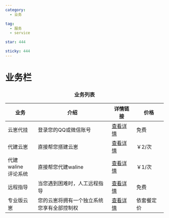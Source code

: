 ```yaml
---
category:
  - 业务

tag:
  - 服务
  - service

star: 444

sticky: 444
---
```

# 业务栏

<div align="center">

### 业务列表

| 业务                      | 介绍                                             | 详情链接                       | 价格    |
| ------------------------- | ------------------------------------------------ | ------------------------------ | ------- |
| 云崽代挂                  | 登录您的QQ或微信账号                             | [查看详情](https://botdocs.escateam.icu) | 免费    |
| 代建云崽                  | 直接帮您搭建云崽                                 | [查看详情](/service/yunzai-biuld) | ￥2/次 |
| 代建waline<br /> 评论系统 | 直接帮您代建waline                               | [查看详情](/service/waline)       | ￥1/次 |
| 远程指导                  | 当您遇到困难时，人工远程指导 | [查看详情](/service/teach)        | 免费  |
| 专业版云崽                | 您的云崽将拥有一个独立系统<br />您享有全部控制权 | [查看详情](/service/server)           | 依套餐定价    |

</div>
